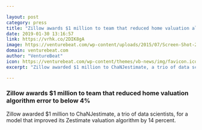 ```yaml
---

layout: post
category: press
title: "Zillow awards $1 million to team that reduced home valuation algorithm error to below 4%"
date: 2019-01-30 13:16:57
link: https://vrhk.co/2DIK8gA
image: https://venturebeat.com/wp-content/uploads/2015/07/Screen-Shot-2015-07-30-at-10.04.40-AM.png?w=1200&strip=all
domain: venturebeat.com
author: "VentureBeat"
icon: https://venturebeat.com/wp-content/themes/vb-news/img/favicon.ico
excerpt: "Zillow awarded $1 million to ChaNJestimate, a trio of data scientists, for a model that improved its Zestimate valuation algorithm by 14 percent."

---
```


### Zillow awards $1 million to team that reduced home valuation algorithm error to below 4%

Zillow awarded $1 million to ChaNJestimate, a trio of data scientists, for a model that improved its Zestimate valuation algorithm by 14 percent.